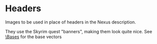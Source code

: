 # Headers
Images to be used in place of headers in the Nexus description.

They use the Skyrim quest "banners", making them look quite nice. See [\Bases](Bases) for the base vectors
